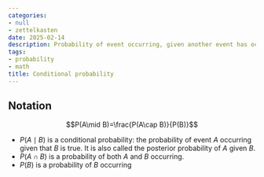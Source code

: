 ```yaml
---
categories:
- null
- zettelkasten
date: 2025-02-14
description: Probability of event occurring, given another event has occurred
tags:
- probability
- math
title: Conditional probability
---
```


## Notation

$$P(A\mid B)=\frac{P(A\cap B)}{P(B)}$$

- $P(A\mid B)$ is a conditional probability: the probability of event $A$ occurring given that $B$ is true. It is also called the posterior probability of $A$ given $B$.
- $P(A\cap B)$ is a probability of both $A$ and $B$ occurring. 
- $P(B)$ is a probability of $B$ occurring
